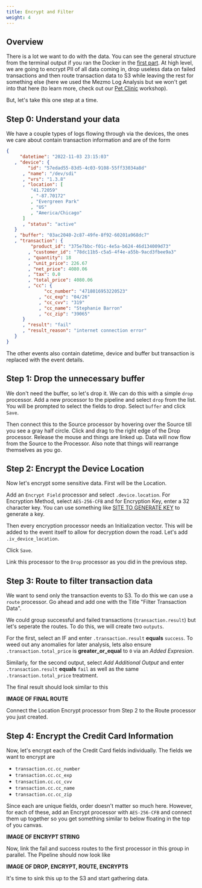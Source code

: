 ```yaml
---
title: Encrypt and Filter
weight: 4
---
```


## Overview

There is a lot we want to do with the data.  You can see the general structure from the terminal output if you ran the Docker in the [first part](/transaction-to-s3/docs/create-pipeline).  At high level, we are going to encrypt PII of all data coming in, drop useless data on failed transactions and then route transaction data to S3 while leaving the rest for something else (here we used the Mezmo Log Analysis but we won't get into that here (to learn more, check out our [Pet Clinic](/pet-clinic/) workshop).

But, let's take this one step at a time.

## Step 0: Understand your data

We have a couple types of logs flowing through via the devices, the ones we care about contain transaction information and are of the form

```json
{
     "datetime": "2022-11-03 23:15:03"
   , "device": {
        "id": "57edad55-83d5-4c03-9108-55ff33034a8d"
      , "name": "/dev/sdi"
      , "vrs": "1.3.8"
      , "location": [
         "41.72059"
         , "-87.70172"
         , "Evergreen Park"
         , "US"
         , "America/Chicago"
      ]
      , "status": "active"
   }
   , "buffer": "03ac2040-2c87-49fe-8f92-60201a968dc7"
   , "transaction": {
         "product_id": "375e7bbc-f01c-4e5a-b624-46d134009d73"
        , "customer_id": "78dc11b5-c5a5-4f4e-a55b-9acd3fbee9a3"
        , "quantity": 18
        , "unit_price": 226.67
        , "net_price": 4080.06
        , "tax": 0.0
        , "total_price": 4080.06
        , "cc": {
              "cc_number": "4718016953220523"
            , "cc_exp": "04/26"
            , "cc_cvv": "319"
            , "cc_name": "Stephanie Barron"
            , "cc_zip": "39065"
      }
      , "result": "fail"
      , "result_reason": "internet connection error"
   }
}
```

The other events also contain datetime, device and buffer but transaction is replaced with the event details.

## Step 1: Drop the unnecessary buffer

We don't need the buffer, so let's drop it.  We can do this with a simple `drop` processor.  Add a new processor to the pipeline and select `drop` from the list.  You will be prompted to select the fields to drop.  Select `buffer` and click `Save`.

Then connect this to the Source processor by hovering over the Source till you see a gray half circle.  Click and drag to the right edge of the Drop processor.  Release the mouse and things are linked up.  Data will now flow from the Source to the Processor.  Also note that things will rearrange themselves as you go.

## Step 2: Encrypt the Device Location

Now let's encrypt some sensitive data.  First will be the Location.

Add an `Encrypt Field` processor and select `.device.location`.  For Encryption Method, select `AES-256-CFB` and for Encryption Key, enter a 32 character key.  You can use something like [SITE TO GENERATE KEY](#) to generate a key.

Then every encryption processor needs an Initialization vector.  This will be added to the event itself to allow for decryption down the road.  Let's add `.iv_device_location`.

Click `Save`.

Link this processor to the `Drop` processor as you did in the previous step.

## Step 3: Route to filter transaction data

We want to send only the transaction events to S3.  To do this we can use a `route` processor.  Go ahead and add one with the Title "Filter Transaction Data".

We could group successful and failed transactions (`transaction.result`) but let's seperate the routes.  To do this, we will create two `outputs`.

For the first, select an IF and enter `.transaction.result` **equals** `success`.  To weed out any anomalies for later analysis, lets also ensure `.transaction.total_price` is **greater_or_equal** to `0` via an *Added Expresion*.

Similarly, for the second output, select *Add Additional Output* and enter `.transaction.result` **equals** `fail` as well as the same `.transaction.total_price` treatment.

The final result should look similar to this

**IMAGE OF FINAL ROUTE**

Connect the Location Encrypt processor from Step 2 to the Route processor you just created.

## Step 4: Encrypt the Credit Card Information

Now, let's encrypt each of the Credit Card fields individually.  The fields we want to encrypt are

* `transaction.cc.cc_number`
* `transaction.cc.cc_exp`
* `transaction.cc.cc_cvv`
* `transaction.cc.cc_name`
* `transaction.cc.cc_zip`

Since each are unique fields, order doesn't matter so much here.  However, for each of these, add an Encrypt processor with `AES-256-CFB` and connect them up together so you get something similar to below floating in the top of you canvas.

**IMAGE OF ENCRYPT STRING**

Now, link the fail and success routes to the first processor in this group in parallel.  The Pipeline should now look like

**IMAGE OF DROP, ENCRYPT, ROUTE, ENCRYPTS**

It's time to sink this up to the S3 and start gathering data.
